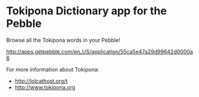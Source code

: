 Tokipona Dictionary app for the Pebble
======================================

Browse all the Tokipona words in your Pebble!

http://apps.getpebble.com/en_US/application/55ca5e47a29d99642d0000a6

For more information about Tokipona:

* http://lolcathost.org/t
* http://www.tokipona.org
